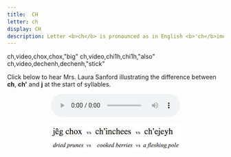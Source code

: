 ```yaml
---
title:  CH
letter: ch
display: CH
description: Letter <b>ch</b> is pronounced as in English <b>'ch</b>ime'. This sound occurs only at the beginning of a syllable.	
---
```



ch,video,chox,chox,"big"
ch,video,chi1h,chi1h,"also"
ch,video,dechenh,dechenh,"stick"


Click below to hear Mrs. Laura Sanford illustrating the difference between <b>ch</b>, <b>ch'</b> and <b>j</b> at the start of syllables.

<center>
<audio controls src="/assets/audio/pal_aff_ls.mp3" type="audio/mpeg">Your browser does not support the audio element.</audio>
<p>
<img src="/assets/gif/pal_aff.gif" border="0"><br />
</p>
</center>

